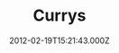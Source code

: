 ---
date: 2012-02-19T15:21:43.000Z
title: Currys
latitude: 52.04160750202858
longitude: 1.0992705681228472
category: checkin
---
